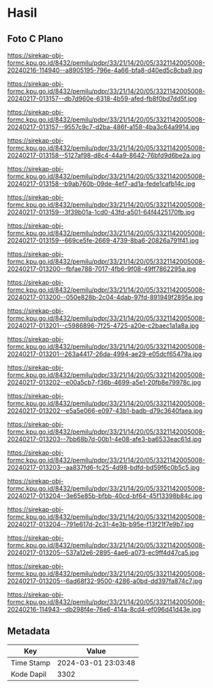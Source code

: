 # Hasil

## Foto C Plano

https://sirekap-obj-formc.kpu.go.id/8432/pemilu/pdpr/33/21/14/20/05/3321142005008-20240216-114940--a8905195-796e-4a66-bfa8-d40ed5c8cba9.jpg

https://sirekap-obj-formc.kpu.go.id/8432/pemilu/pdpr/33/21/14/20/05/3321142005008-20240217-013157--db7d960e-6318-4b59-afed-fb8f0bd7dd5f.jpg

https://sirekap-obj-formc.kpu.go.id/8432/pemilu/pdpr/33/21/14/20/05/3321142005008-20240217-013157--9557c9c7-d2ba-486f-a158-4ba3c64a9914.jpg

https://sirekap-obj-formc.kpu.go.id/8432/pemilu/pdpr/33/21/14/20/05/3321142005008-20240217-013158--5127af98-d8c4-44a9-8642-76bfd9d6be2a.jpg

https://sirekap-obj-formc.kpu.go.id/8432/pemilu/pdpr/33/21/14/20/05/3321142005008-20240217-013158--b9ab760b-09de-4ef7-ad1a-fede1cafb14c.jpg

https://sirekap-obj-formc.kpu.go.id/8432/pemilu/pdpr/33/21/14/20/05/3321142005008-20240217-013159--3f39b01a-1cd0-43fd-a501-64f4425170fb.jpg

https://sirekap-obj-formc.kpu.go.id/8432/pemilu/pdpr/33/21/14/20/05/3321142005008-20240217-013159--669ce5fe-2669-4739-8ba6-20826a791f41.jpg

https://sirekap-obj-formc.kpu.go.id/8432/pemilu/pdpr/33/21/14/20/05/3321142005008-20240217-013200--fbfae788-7017-4fb6-9f08-49ff7862295a.jpg

https://sirekap-obj-formc.kpu.go.id/8432/pemilu/pdpr/33/21/14/20/05/3321142005008-20240217-013200--050e828b-2c04-4dab-97fd-891949f2895e.jpg

https://sirekap-obj-formc.kpu.go.id/8432/pemilu/pdpr/33/21/14/20/05/3321142005008-20240217-013201--c5986896-7f25-4725-a20e-c2baec1a1a8a.jpg

https://sirekap-obj-formc.kpu.go.id/8432/pemilu/pdpr/33/21/14/20/05/3321142005008-20240217-013201--263a4417-26da-4994-ae29-e05dcf65479a.jpg

https://sirekap-obj-formc.kpu.go.id/8432/pemilu/pdpr/33/21/14/20/05/3321142005008-20240217-013202--e00a5cb7-f36b-4699-a5e1-20fb8e79978c.jpg

https://sirekap-obj-formc.kpu.go.id/8432/pemilu/pdpr/33/21/14/20/05/3321142005008-20240217-013202--e5a5e066-e097-43b1-badb-d79c3640faea.jpg

https://sirekap-obj-formc.kpu.go.id/8432/pemilu/pdpr/33/21/14/20/05/3321142005008-20240217-013203--7bb68b7d-00b1-4e08-afe3-ba6533eac61d.jpg

https://sirekap-obj-formc.kpu.go.id/8432/pemilu/pdpr/33/21/14/20/05/3321142005008-20240217-013203--aa837fd6-fc25-4d98-bdfd-bd59f6c0b5c5.jpg

https://sirekap-obj-formc.kpu.go.id/8432/pemilu/pdpr/33/21/14/20/05/3321142005008-20240217-013204--3e65e85b-bfbb-40cd-bf64-45f13398b84c.jpg

https://sirekap-obj-formc.kpu.go.id/8432/pemilu/pdpr/33/21/14/20/05/3321142005008-20240217-013204--791e617d-2c31-4e3b-b95e-f13f21f7e9b7.jpg

https://sirekap-obj-formc.kpu.go.id/8432/pemilu/pdpr/33/21/14/20/05/3321142005008-20240217-013205--537a12e6-2895-4ae6-a073-ec9ff4d47ca5.jpg

https://sirekap-obj-formc.kpu.go.id/8432/pemilu/pdpr/33/21/14/20/05/3321142005008-20240217-013205--6ad68f32-9500-4286-a0bd-dd397fa874c7.jpg

https://sirekap-obj-formc.kpu.go.id/8432/pemilu/pdpr/33/21/14/20/05/3321142005008-20240216-114943--db298f4e-76e6-414a-8cd4-ef096d41d43e.jpg


## Metadata

| Key        | Value               |
| ---------- | ------------------- |
| Time Stamp | 2024-03-01 23:03:48 |
| Kode Dapil | 3302                |



